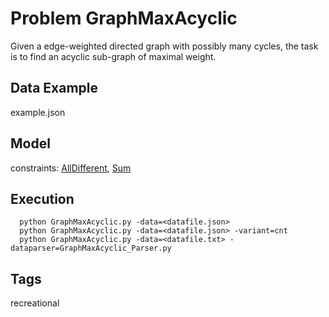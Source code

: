 # Problem GraphMaxAcyclic

Given a edge-weighted directed graph with possibly many cycles, the task is to find an acyclic sub-graph of maximal weight.

## Data Example
  example.json

## Model
  constraints: [AllDifferent](http://pycsp.org/documentation/constraints/AllDifferent), [Sum](http://pycsp.org/documentation/constraints/Sum)

## Execution
```
  python GraphMaxAcyclic.py -data=<datafile.json>
  python GraphMaxAcyclic.py -data=<datafile.json> -variant=cnt
  python GraphMaxAcyclic.py -data=<datafile.txt> -dataparser=GraphMaxAcyclic_Parser.py
```


## Tags
  recreational
